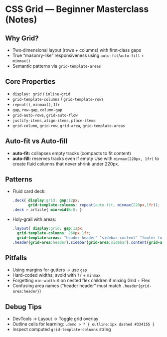 # CSS Grid — Beginner Masterclass (Notes)

## Why Grid?
- Two‑dimensional layout (rows + columns) with first‑class gaps
- True “masonry‑like” responsiveness using `auto-fit`/`auto-fill` + `minmax()`
- Semantic patterns via `grid-template-areas`

## Core Properties
- `display: grid` / `inline-grid`
- `grid-template-columns` / `grid-template-rows`
- `repeat()`, `minmax()`, `1fr`
- `gap`, `row-gap`, `column-gap`
- `grid-auto-rows`, `grid-auto-flow`
- `justify-items`, `align-items`, `place-items`
- `grid-column`, `grid-row`, `grid-area`, `grid-template-areas`

## Auto‑fit vs Auto‑fill
- **auto‑fit:** collapses empty tracks (compacts to fit content)
- **auto‑fill:** reserves tracks even if empty
Use with `minmax(220px, 1fr)` to create fluid columns that never shrink under 220px.

## Patterns
- Fluid card deck:
  ```css
  .deck{ display:grid; gap:12px;
         grid-template-columns: repeat(auto-fit, minmax(220px,1fr)); }
  .deck > article{ min-width:0; }
  ```
- Holy‑grail with areas:
  ```css
  .layout{ display:grid; gap:12px;
    grid-template-columns: 260px 1fr;
    grid-template-areas: "header header" "sidebar content" "footer footer"; }
  .header{grid-area:header}.sidebar{grid-area:sidebar}.content{grid-area:content}.footer{grid-area:footer}
  ```

## Pitfalls
- Using margins for gutters → use `gap`
- Hard-coded widths; avoid with `fr` + `minmax`
- Forgetting `min-width:0` on nested flex children if mixing Grid + Flex
- Confusing area names (“header header” must match `.header{grid-area:header}`)

## Debug Tips
- DevTools → Layout → Toggle grid overlay
- Outline cells for learning: `.demo > * { outline:1px dashed #334155 }`
- Inspect computed `grid-template-columns` string
